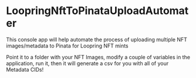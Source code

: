 # LoopringNftToPinataUploadAutomater
This console app will help automate the process of uploading multiple NFT images/metadata to Pinata for Loopring NFT mints

Point it to a folder with your NFT Images, modify a couple of variables in the application, run it, then it will generate a csv for you with all of your Metadata CIDs!

